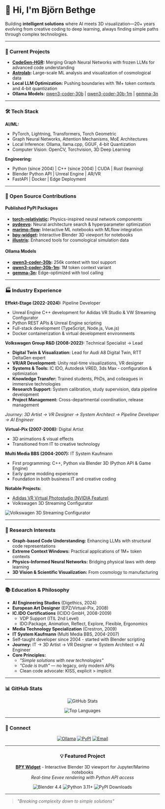 # 👋 Hi, I'm Björn Bethge

Building **intelligent solutions** where AI meets 3D visualization—20+ years evolving from creative coding to deep learning, always finding simple paths through complex technologies.

---

### 🧠 Current Projects

- **[CodeGen-HGR](https://github.com/bjoernbethge/codegen-hgr):** Merging Graph Neural Networks with frozen LLMs for advanced code understanding
- **[Astrolab](https://github.com/bjoernbethge/astrolab):** Large-scale ML analysis and visualization of cosmological data
- **Local LLM Optimization:** Pushing boundaries with 1M+ token contexts and 4-bit quantization
- **Ollama Models:** [qwen3-coder-30b](https://ollama.com/bjoernb/qwen3-coder-30b) | [qwen3-coder-30b-1m](https://ollama.com/bjoernb/qwen3-coder-30b-1m) | [gemma-3n](https://ollama.com/bjoernb/gemma-3n)

---

### 🛠️ Tech Stack

**AI/ML:**
- PyTorch, Lightning, Transformers, Torch Geometric
- Graph Neural Networks, Attention Mechanisms, MoE Architectures
- Local Inference: Ollama, llama.cpp, GGUF, 4-bit Quantization
- Computer Vision: OpenCV, Torchvision, 3D Deep Learning

**Engineering:**
- Python (since 2004) | C++ (since 2004) | CUDA | Rust (learning)
- Blender Python API | Unreal Engine | AR/VR
- FastAPI | Docker | Edge Deployment

---

### 🚀 Open Source Contributions

#### Published PyPI Packages
- **[torch-relativistic](https://pypi.org/project/torch-relativistic/):** Physics-inspired neural network components
- **[pydeevo](https://pypi.org/project/pydeevo/):** Neural architecture search & hyperparameter optimization
- **[marimo-flow](https://pypi.org/project/marimo-flow/):** Interactive ML notebooks with MLflow integration
- **[bpy-widget](https://pypi.org/project/bpy-widget/):** Interactive Blender 3D viewport for notebooks
- **[illustris](https://pypi.org/project/illustris/):** Enhanced tools for cosmological simulation data

#### Ollama Models
- **[qwen3-coder-30b](https://ollama.com/bjoernb/qwen3-coder-30b):** 256k context with tool support
- **[qwen3-coder-30b-1m](https://ollama.com/bjoernb/qwen3-coder-30b-1m):** 1M token context variant
- **[gemma-3n](https://ollama.com/bjoernb/gemma-3n):** Edge-optimized with tool calling

---

### 🏭 Industry Experience

**Effekt-Etage (2022-2024):** Pipeline Developer
- Unreal Engine C++ development for Adidas VR Studio & VW Streaming Configurator
- Python REST APIs & Unreal Engine scripting
- Full-stack development (TypeScript, Node.js, Vue.js)
- Docker containerization & virtual development environments

**Volkswagen Group R&D (2008-2022):** Technical Specialist → Lead
- **Digital Twin & Visualization:** Lead for Audi A8 Digital Twin, RTT DeltaGen expert
- **VR/AR Development:** Unity real-time visualizations, VR designer
- **Systems & Tools:** IC IDO, Autodesk VRED, 3ds Max - configuration & optimization
- **Knowledge Transfer:** Trained students, PhDs, and colleagues in immersive technologies
- **Research Support:** System calibration, study supervision, data pipeline development
- **Project Management:** Cross-departmental coordination, release management

*Journey: 3D Artist → VR Designer → System Architect → Pipeline Developer → AI Engineer*

**Virtual-Pix (2007-2008):** Digital Artist
- 3D animations & visual effects
- Transitioned from IT to creative technology

**Multi Media BBS (2004-2007):** IT System Kaufmann
- First programming: C++, Python via Blender 3D (Python API & Game Engine)
- Early game modding experience
- Foundation in both business IT and creative coding

**Notable Projects:**
- [Adidas VR Virtual Photostudio (NVIDIA Feature)](https://blogs.nvidia.com/blog/covision-adidas-rtx-ai/)
- Volkswagen 3D Streaming Configurator

![Volkswagen 3D Streaming Configurator](https://www.gorillastreaming.com/images/imac/IMAC_ID7.webp)

---

### 🎯 Research Interests

- **Graph-based Code Understanding:** Enhancing LLMs with structural code representations
- **Extreme Context Windows:** Practical applications of 1M+ token contexts
- **Physics-Informed Neural Networks:** Bridging physical laws with deep learning
- **3D Vision & Scientific Visualization:** From cosmology to manufacturing

---

### 📚 Education & Philosophy

- **AI Engineering Studies** (Digethics, 2024)
- **European Art Designer** (EPZ/Virtual-Pix, 2008)
- **IC.IDO Certifications** (ICIDO GmbH, 2008-2009)
  - VDP Support (ITIL 2nd Level)
  - IDO:Package, Animation, Reflect, Explore, Flexible, Ergonomics
- **Media Technology Specialization** (Crestron, 2009)
- **IT System Kaufmann** (Multi Media BBS, 2004-2007)
- Self-taught developer since 2004 - started with Blender scripting
- **Journey:** IT → 3D Artist → VR Designer → System Architect → AI Engineer
- **Core Principles:** 
  - *"Simple solutions with new technologies"*
  - *"Code is truth"* — no legacy, only modern APIs
  - Clean code advocate: KISS, explicit > implicit

---

### 📊 GitHub Stats

<div align="center">
  
![GitHub Stats](https://github-readme-stats.vercel.app/api?username=bjoernbethge&show_icons=true&theme=dark&hide_border=true&include_all_commits=true)

![Top Languages](https://github-readme-stats.vercel.app/api/top-langs/?username=bjoernbethge&layout=compact&theme=dark&hide_border=true)

</div>

---

### 🔗 Connect

<div align="center">

[![Ollama](https://img.shields.io/badge/Ollama-bjoernb-1a1a1a?style=for-the-badge&logo=data:image/svg+xml;base64,PHN2ZyB3aWR0aD0iMjQiIGhlaWdodD0iMjQiIHZpZXdCb3g9IjAgMCAyNCAyNCIgZmlsbD0ibm9uZSIgeG1sbnM9Imh0dHA6Ly93d3cudzMub3JnLzIwMDAvc3ZnIj4KPHBhdGggZD0iTTEyIDJDNi40OCAyIDIgNi40OCAyIDEyUzYuNDggMjIgMTIgMjJTMjIgMTcuNTIgMjIgMTJTMTcuNTIgMiAxMiAyWiIgZmlsbD0id2hpdGUiLz4KPC9zdmc+)](https://ollama.com/bjoernb)
[![PyPI](https://img.shields.io/badge/PyPI-BjoernBethge-3775A9?style=for-the-badge&logo=pypi&logoColor=white)](https://pypi.org/user/BjoernBethge/)
[![Email](https://img.shields.io/badge/Email-Contact-EA4335?style=for-the-badge&logo=gmail&logoColor=white)](mailto:bjoern.bethge@gmail.com)

</div>

---

<div align="center">
  
### 💡 Featured Project

**[BPY Widget](https://github.com/bjoernbethge/bpy-widget)** - Interactive Blender 3D viewport for Jupyter/Marimo notebooks  
*Real-time Eevee rendering with Python API access*

<img src="https://img.shields.io/badge/Blender-4.4-orange.svg" alt="Blender 4.4" />
<img src="https://img.shields.io/badge/Python-3.11+-blue.svg" alt="Python 3.11+" />
<img src="https://img.shields.io/pypi/dm/bpy-widget" alt="PyPI Downloads" />

</div>

---

> *"Breaking complexity down to simple solutions"*
